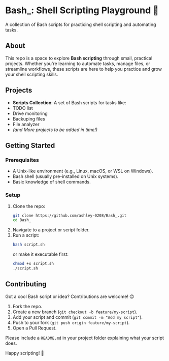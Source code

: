 # Bash_: Shell Scripting Playground 🐚

A collection of Bash scripts for practicing shell scripting and automating tasks.

## About

This repo is a space to explore **Bash scripting** through small, practical projects. Whether you're learning to automate tasks, manage files, or streamline workflows, these scripts are here to help you practice and grow your shell scripting skills.

## Projects

- **Scripts Collection**: A set of Bash scripts for tasks like:
- TODO list
- Drive monitoring
- Backuping files
- File analyzer
- *(and More projects to be added in time!)*


## Getting Started

### Prerequisites
- A Unix-like environment (e.g., Linux, macOS, or WSL on Windows).
- Bash shell (usually pre-installed on Unix systems).
- Basic knowledge of shell commands.

### Setup
1. Clone the repo:
   ```bash
   git clone https://github.com/ashley-0208/Bash_.git
   cd Bash_
   ```
2. Navigate to a project or script folder.
3. Run a script:
   ```bash
   bash script.sh
   ```
   or make it executable first:
   ```bash
   chmod +x script.sh
   ./script.sh
   ```


## Contributing

Got a cool Bash script or idea? Contributions are welcome! 😊
1. Fork the repo.
2. Create a new branch (`git checkout -b feature/my-script`).
3. Add your script and commit (`git commit -m "Add my script"`).
4. Push to your fork (`git push origin feature/my-script`).
5. Open a Pull Request.

Please include a `README.md` in your project folder explaining what your script does.


Happy scripting! 🚀
